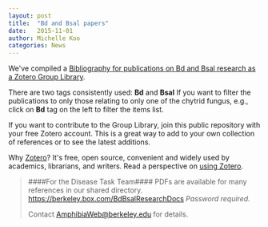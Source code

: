 ```yaml
---
layout: post
title:  "Bd and Bsal papers"
date:   2015-11-01
author: Michelle Koo
categories: News
---
```


We've compiled a [Bibliography for publications on Bd and Bsal research as a Zotero Group Library](https://www.zotero.org/groups/bdbsalresearch/items/order/year/sort/desc).     

There are two tags consistently used: **Bd** and **Bsal**
If you want to filter the publications to only those relating to only one of the chytrid fungus, e.g., click on  **Bd** tag on the left to filter the items list.    

If you want to contribute to the Group Library, join this public repository with your free Zotero account. This is a great way to add to your own collection of references or to see the latest additions.     

Why [Zotero](https://www.zotero.org/)? It's free, open source, convenient and widely used by academics,  librarians, and writers. Read a perspective on [using Zotero](http://at.blogs.wm.edu/doing-academic-research-with-zotero/).

>####For the Disease Task Team####
>PDFs are available for many references in our shared directory.    
https://berkeley.box.com/BdBsalResearchDocs _Password required._
>
>Contact [AmphibiaWeb@berkeley.edu](mailto:amphibiaweb@berkeley.edu) for details.
